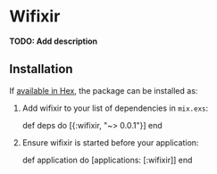 # Wifixir

**TODO: Add description**

## Installation

If [available in Hex](https://hex.pm/docs/publish), the package can be installed as:

  1. Add wifixir to your list of dependencies in `mix.exs`:

        def deps do
          [{:wifixir, "~> 0.0.1"}]
        end

  2. Ensure wifixir is started before your application:

        def application do
          [applications: [:wifixir]]
        end
